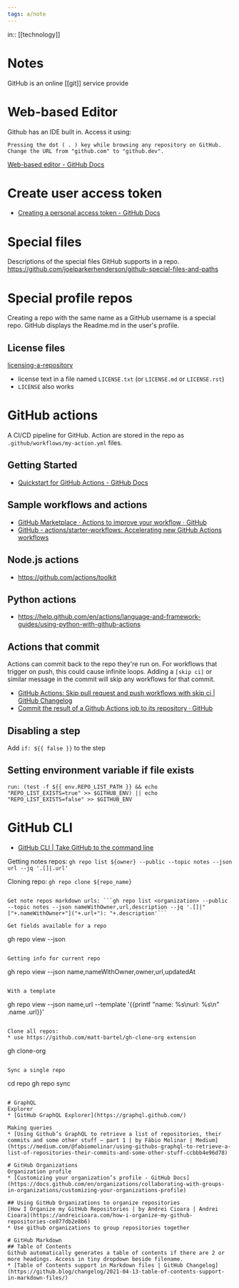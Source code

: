 ```yaml
---
tags: a/note
---
```

in:: [[technology]]

# Notes
GitHub is an online [[git]] service provide

# Web-based Editor
Github has an IDE built in. Access it using:

    Pressing the dot ( . ) key while browsing any repository on GitHub.
    Change the URL from "github.com" to "github.dev".

[Web-based editor - GitHub Docs](https://docs.github.com/en/codespaces/developing-in-codespaces/web-based-editor#how-to-use-the-web-based-editor)

# Create user access token
* [Creating a personal access token - GitHub Docs](https://docs.github.com/en/github/authenticating-to-github/keeping-your-account-and-data-secure/creating-a-personal-access-token)

# Special files
Descriptions of the special files GitHub supports in a repo.
https://github.com/joelparkerhenderson/github-special-files-and-paths

# Special profile repos
Creating a repo with the same name as a GitHub username is a special repo. GitHub displays the Readme.md in the user's profile.

## License files
[licensing-a-repository](https://docs.github.com/en/repositories/managing-your-repositorys-settings-and-features/customizing-your-repository/licensing-a-repository)
- license text in a file named `LICENSE.txt` (or `LICENSE.md` or `LICENSE.rst`)
- `LICENSE` also works

# GitHub actions
A CI/CD pipeline for GitHub. Action are stored in the repo as `.github/workflows/my-action.yml` files.

## Getting Started
* [Quickstart for GitHub Actions - GitHub Docs](https://docs.github.com/en/actions/quickstart)

## Sample workflows and actions
* [GitHub Marketplace · Actions to improve your workflow · GitHub](https://github.com/marketplace?type=actions)
* [GitHub - actions/starter-workflows: Accelerating new GitHub Actions workflows](https://github.com/actions/starter-workflows)

## Node.js actions
* https://github.com/actions/toolkit

## Python actions
* https://help.github.com/en/actions/language-and-framework-guides/using-python-with-github-actions

## Actions that commit
Actions can commit back to the repo they're run on. For workflows that trigger on push, this could cause infinite loops. Adding a `[skip ci]` or similar message in the commit will skip any workflows for that commit.

* [GitHub Actions: Skip pull request and push workflows with skip ci | GitHub Changelog](https://github.blog/changelog/2021-02-08-github-actions-skip-pull-request-and-push-workflows-with-skip-ci/)
* [Commit the result of a Github Actions job to its repository · GitHub](https://gist.github.com/anshumanb/16bf5e89354485f37912888d04d1be42)

## Disabling a step
Add ```if: ${{ false }}``` to the step

## Setting environment variable if file exists
```
run: (test -f ${{ env.REPO_LIST_PATH }} && echo "REPO_LIST_EXISTS=true" >> $GITHUB_ENV) || echo "REPO_LIST_EXISTS=false" >> $GITHUB_ENV
```

# GitHub CLI
* [GitHub CLI | Take GitHub to the command line](https://cli.github.com/)

Getting notes repos: ```gh repo list ${owner} --public --topic notes --json url --jq '.[]|.url'```

Cloning repo: `gh repo clone ${repo_name}`
```

Get note repos markdown urls: ```gh repo list <organization> --public --topic notes --json nameWithOwner,url,description --jq '.[]|"["+.nameWithOwner+"]("+.url+"): "+.description'```

Get fields available for a repo
```
gh repo view --json
```

Getting info for current repo
```
gh repo view --json name,nameWithOwner,owner,url,updatedAt
```

With a template
```
gh repo view --json name,url --template '{{printf "name: %s\nurl: %s\n" .name .url}}'
```

Clone all repos:
* use https://github.com/matt-bartel/gh-clone-org extension
```
gh clone-org <organization>
```

Sync a single repo
```
cd repo
gh repo sync
```

# GraphQL
Explorer
* [GitHub GraphQL Explorer](https://graphql.github.com/)

Making queries
* [Using Github’s GraphQL to retrieve a list of repositories, their commits and some other stuff — part 1 | by Fábio Molinar | Medium](https://medium.com/@fabiomolinar/using-githubs-graphql-to-retrieve-a-list-of-repositories-their-commits-and-some-other-stuff-ccbbb4e96d78)

# GitHub Organizations
Organization profile
* [Customizing your organization’s profile - GitHub Docs](https://docs.github.com/en/organizations/collaborating-with-groups-in-organizations/customizing-your-organizations-profile)

## Using GitHub Organizations to organize repositories
[How I Organize my GitHub Repositories | by Andrei Cioara | Andrei Cioara](https://andreicioara.com/how-i-organize-my-github-repositories-ce877db2e8b6)
* Use github organizations to group repositories together

# GitHub Markdown
## Table of Contents
Github automatically generates a table of contents if there are 2 or more headings. Access in tiny dropdown beside filename.
* [Table of Contents support in Markdown files | GitHub Changelog](https://github.blog/changelog/2021-04-13-table-of-contents-support-in-markdown-files/)
